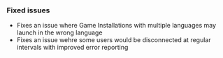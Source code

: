 ### Fixed issues
- Fixes an issue where Game Installations with multiple languages may launch in the wrong language
- Fixes an issue wehre some users would be disconnected at regular intervals with improved error reporting